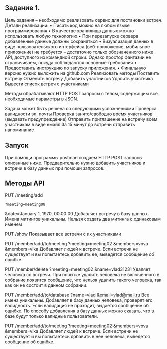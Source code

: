 ## Задание 1.
Цель задания – необходимо реализовать сервис для постановки встреч.
Детали реализации:
•	Писать код можно на любом языке программирования
•	В качестве хранилища данных можно использовать любую технологию
•	При перезапуске сервера добавленные данные должны сохраняться
•	Визуализация данных в виде пользовательского интерфейса (веб-приложение, мобильное приложение) не требуется – достаточно только обозначенного ниже API, доступного из командной строки. Однако простор фантазии не ограничиваем, покуда соблюдаются основные требования
•	Предоставить инструкцию по запуску приложения. 
•	Финальную версию нужно выложить на github.com
Реализовать методы
Поставить встречу
Отменить встречу
Добавить участников
Удалить участника
Вывести список встреч с участниками

Методы обрабатывают HTTP POST запросы c телом, содержащим все необходимые параметры в JSON.

Задача может быть решена со следующими усложнениями
Проверка валидности эл. почты
Проверка занято/свободно время участников (выдавать предупреждение)
Отправить приглашение на встречу всем участникам в виде емэйл
За 15 минут до встречи отправить напоминание


## Запуск
При помощи программы postman  создаем HTTP POST запросы описанные ниже.
Предварительно нужно добавить участников и встречи в базу данных при помощи запросов.

## Методы API

PUT /meeting/add

    ?meeting=meeting08
   
   &date=January 1, 1970, 00:00:00
Добавляет встречу в базу данных. Имена митингов уникальны.
Нельзя создать два митинга с одинаковым именем


PUT /show
Показывает все встречи с их участниками 


PUT /member/add/to/meeting
    ?meeting=meeting02
    &members=vova
    &members=vika
Добавляет людей к встрече. 
Если встречи не существует и вы попытаетесь добавить ее, выведется сообщение об ошибке.


PUT /member/delete
    ?meeting=meeting02
    &name=vlad31231
Удаляет человека со встречи. 
При попытке удалить человека не включенного в собрание появится сообщение, 
что нельзя удалить такого человека, так как он не состоит в данном собрании.


PUT /member/add/to/database
    ?name=vlad
    &email=vlad@mail.ru
Все имена уникальны.
Добавляет в базу данных человека, проверят его валидность. 
Если валидация не проходит, выдается сообщение об ошибке. 
По способу добавления в базу данных  можно сказать, что в базе будут только валидные пользователи.


PUT /member/add/to/meeting
    ?meeting=meeting02
    &members=vova
    &members=vika
Добавляет людей к встрече. 
Если встречи не существует и вы попытаетесь добавить в нее человека, выведется сообщение об ошибке.

